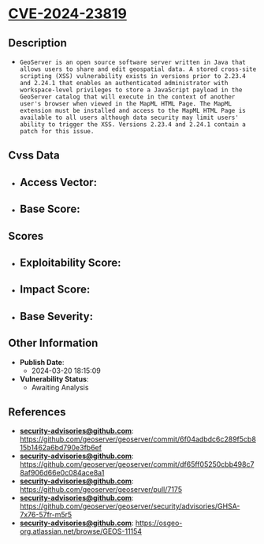 
# [CVE-2024-23819](https://cve.mitre.org/cgi-bin/cvename.cgi?name=CVE-2024-23819)

## Description

- `GeoServer is an open source software server written in Java that allows users to share and edit geospatial data. A stored cross-site scripting (XSS) vulnerability exists in versions prior to 2.23.4 and 2.24.1 that enables an authenticated administrator with workspace-level privileges to store a JavaScript payload in the GeoServer catalog that will execute in the context of another user's browser when viewed in the MapML HTML Page. The MapML extension must be installed and access to the MapML HTML Page is available to all users although data security may limit users' ability to trigger the XSS. Versions 2.23.4 and 2.24.1 contain a patch for this issue.`

## Cvss Data

- **Access Vector**:
  - 
- **Base Score**:
  - 

## Scores

- **Exploitability Score**:
  - 
- **Impact Score**:
  - 
- **Base Severity**:
  - 

## Other Information

- **Publish Date**:
  - 2024-03-20 18:15:09
- **Vulnerability Status**:
  - Awaiting Analysis

## References

- **security-advisories@github.com**: https://github.com/geoserver/geoserver/commit/6f04adbdc6c289f5cb815b1462a6bd790e3fb6ef
- **security-advisories@github.com**: https://github.com/geoserver/geoserver/commit/df65ff05250cbb498c78af906d66e0c084ace8a1
- **security-advisories@github.com**: https://github.com/geoserver/geoserver/pull/7175
- **security-advisories@github.com**: https://github.com/geoserver/geoserver/security/advisories/GHSA-7x76-57fr-m5r5
- **security-advisories@github.com**: https://osgeo-org.atlassian.net/browse/GEOS-11154
